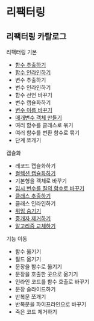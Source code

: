 # 리팩터링

## 리팩터링 카탈로그

리팩터링 기본

- [함수 추출하기](./catalogs/extract-function.md)
- [함수 인라인하기](./catalogs/inline-function.md)
- 변수 추출하기
- 변수 인라인하기
- 함수 선언 바꾸기
- 변수 캡슐화하기
- [변수 이름 바꾸기](./catalogs/rename-variable.md)
- [매개변수 객체 만들기](./catalogs/introduce-parameter-object.md)
- 여러 함수를 클래스로 묶기
- 여러 함수를 변환 함수로 묶기
- 단계 쪼개기

캡슐화

- 레코드 캡슐화하기
- [컬렉션 캡슐화하기](./catalogs/encapsulate-collection.md)
- 기본형을 객체로 바꾸기
- [임시 변수를 질의 함수로 바꾸기](./catalogs/replace-temp-with-query.md)
- [클래스 추출하기](./catalogs/extract-function.md)
- 클래스 인라인하기
- [위임 숨기기](./catalogs/hide-delegate.md)
- [중개자 제거하기](./catalogs/remove-intermediary.md)
- [알고리즘 교체하기](./catalogs/substitute-algorithm.md)

기능 이동

- 함수 옮기기
- 필드 옮기기
- 문장을 함수로 옮기기
- 문장을 호출한 곳으로 옮기기
- 인라인 코드를 함수 호출로 바꾸기
- 문장 슬라이드하기
- 반복문 쪼개기
- 반복문을 파이프라인으로 바꾸기
- 죽은 코드 제거하기
